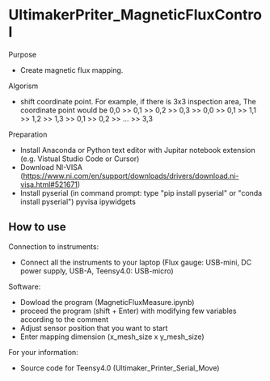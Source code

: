 # UltimakerPriter_MagneticFluxControl

Purpose
- Create magnetic flux mapping.

Algorism
- shift coordinate point. For example, if there is 3x3 inspection area, The coordinate point would be 0,0 >> 0,1 >> 0,2 >> 0,3 >> 0,0 >> 0,1 >> 1,1 >> 1,2 >> 1,3 >> 0,1 >> 0,2 >> ... >> 3,3

Preparation
- Install Anaconda or Python text editor with Jupitar notebook extension (e.g. Vistual Studio Code or Cursor)
- Download NI-VISA (https://www.ni.com/en/support/downloads/drivers/download.ni-visa.html#521671)
- Install 
    pyserial (in command prompt: type "pip install pyserial" or "conda install pyserial")
    pyvisa
    ipywidgets

## How to use

Connection to instruments:
- Connect all the instruments to your laptop (Flux gauge: USB-mini, DC power supply, USB-A, Teensy4.0: USB-micro)

Software:
- Dowload the program (MagneticFluxMeasure.ipynb)
- proceed the program (shift + Enter) with modifying few variables according to the comment
- Adjust sensor position that you want to start
- Enter mapping dimension (x_mesh_size x y_mesh_size)

For your information:
- Source code for Teensy4.0 (Ultimaker_Printer_Serial_Move)